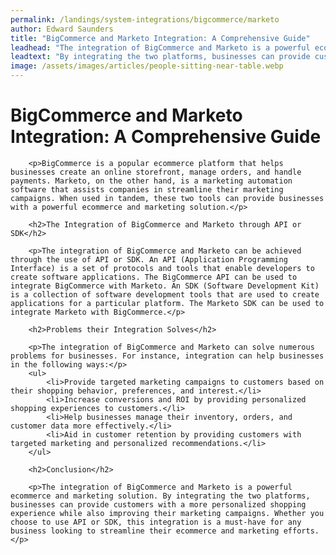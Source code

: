 ```yaml
---
permalink: /landings/system-integrations/bigcommerce/marketo
author: Edward Saunders
title: "BigCommerce and Marketo Integration: A Comprehensive Guide"
leadhead: "The integration of BigCommerce and Marketo is a powerful ecommerce and marketing solution"
leadtext: "By integrating the two platforms, businesses can provide customers with a more personalized shopping experience while also improving their marketing campaigns. Whether you choose to use API or SDK, this integration is a must-have for any business looking to streamline their ecommerce and marketing efforts."
image: /assets/images/articles/people-sitting-near-table.webp
---
```

<div class="arttext">        <h1>BigCommerce and Marketo Integration: A Comprehensive Guide</h1>
        
        <p>BigCommerce is a popular ecommerce platform that helps businesses create an online storefront, manage orders, and handle payments. Marketo, on the other hand, is a marketing automation software that assists companies in streamline their marketing campaigns. When used in tandem, these two tools can provide businesses with a powerful ecommerce and marketing solution.</p>
        
        <h2>The Integration of BigCommerce and Marketo through API or SDK</h2>
        
        <p>The integration of BigCommerce and Marketo can be achieved through the use of API or SDK. An API (Application Programming Interface) is a set of protocols and tools that enable developers to create software applications. The BigCommerce API can be used to integrate BigCommerce with Marketo. An SDK (Software Development Kit) is a collection of software development tools that are used to create applications for a particular platform. The Marketo SDK can be used to integrate Marketo with BigCommerce.</p>
        
        <h2>Problems their Integration Solves</h2>
        
        <p>The integration of BigCommerce and Marketo can solve numerous problems for businesses. For instance, integration can help businesses in the following ways:</p>
        <ul>
            <li>Provide targeted marketing campaigns to customers based on their shopping behavior, preferences, and interest.</li>
            <li>Increase conversions and ROI by providing personalized shopping experiences to customers.</li>
            <li>Help businesses manage their inventory, orders, and customer data more effectively.</li>
            <li>Aid in customer retention by providing customers with targeted marketing and personalized recommendations.</li>
        </ul>
        
        <h2>Conclusion</h2>
        
        <p>The integration of BigCommerce and Marketo is a powerful ecommerce and marketing solution. By integrating the two platforms, businesses can provide customers with a more personalized shopping experience while also improving their marketing campaigns. Whether you choose to use API or SDK, this integration is a must-have for any business looking to streamline their ecommerce and marketing efforts.</p>
</div>